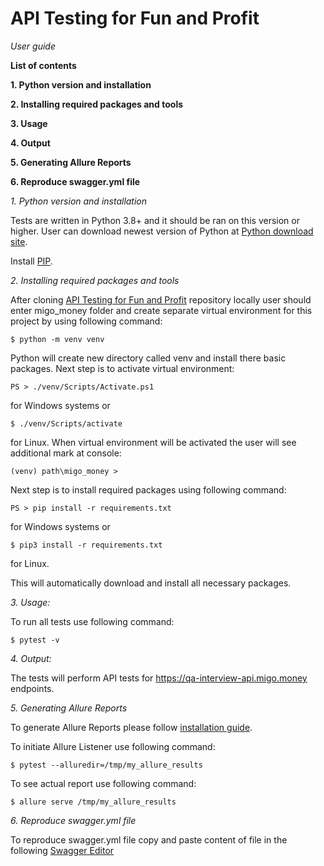 # API Testing for Fun and Profit
_User guide_


**List of contents**

**1. Python version and installation**

**2. Installing required packages and tools**

**3. Usage**

**4. Output**

**5. Generating Allure Reports**

**6. Reproduce swagger.yml file**



_1. Python version and installation_

Tests are written in Python 3.8+ and it should be ran on this version or higher.
User can download newest version of Python at [Python download site](https://www.python.org/downloads/).

Install [PIP](https://pypi.org/project/pip/).

_2. Installing required packages and tools_

After cloning [API Testing for Fun and Profit](https://github.com/PyShaman/migo_money.git) repository locally user should enter
migo_money folder and create separate virtual environment for this project by using following command:
```
$ python -m venv venv
```
Python will create new directory called venv and install there basic packages. Next step is to activate virtual environment:
```
PS > ./venv/Scripts/Activate.ps1
```
for Windows systems or
```
$ ./venv/Scripts/activate
```
for Linux.
When virtual environment will be activated the user will see additional mark at console:
```
(venv) path\migo_money >
```
Next step is to install required packages using following command:
```
PS > pip install -r requirements.txt
```
for Windows systems or
```
$ pip3 install -r requirements.txt
```
for Linux.

This will automatically download and install all necessary packages.

_3. Usage:_

To run all tests use following command:
```
$ pytest -v
```

_4. Output:_

The tests will perform API tests for https://qa-interview-api.migo.money endpoints.

_5. Generating Allure Reports_

To generate Allure Reports please follow [installation guide](https://docs.qameta.io/allure/#_installing_a_commandline).

To initiate Allure Listener use following command:
```
$ pytest --alluredir=/tmp/my_allure_results
```
To see actual report use following command:
```
$ allure serve /tmp/my_allure_results
```

_6. Reproduce swagger.yml file_

To reproduce swagger.yml file copy and paste content of file in the following [Swagger Editor](https://editor.swagger.io/)
